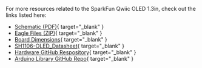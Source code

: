 <!-- This section should include all the relevant documentation and product files (Eagle files, schematic, datasheet(s), landing pages, etc. and any relevant tutorials to go beyond the Hookup Guide.) -->

For more resources related to the SparkFun Qwiic OLED 1.3in, check out the links listed here: 

* [Schematic (PDF)](assets/board_files/SparkFun_Qwiic_OLED_1.3in_Schematic.pdf){ target="_blank" }
* [Eagle Files (ZIP)](assets/board_files/SparkFun_Qwiic_OLED_1.3in.zip){ target="_blank" }
* [Board Dimensions](assets/board_files/SparkFun_Qwiic_OLED_1.3in_BoardDimensions.png){ target="_blank" }
* [SH1106-OLED_Datasheet](assets/board_files/1.3inch-SH1106-OLED_Datasheet.pdf){ target="_blank" }
* [Hardware GitHub Respository](https://github.com/sparkfun/SparkFun_Qwiic_OLED_1.3in){ target="_blank" }
* [Arduino Library GitHub Repo](https://github.com/sparkfun/SparkFun_Qwiic_OLED_Arduino_Library){ target="_blank" }
